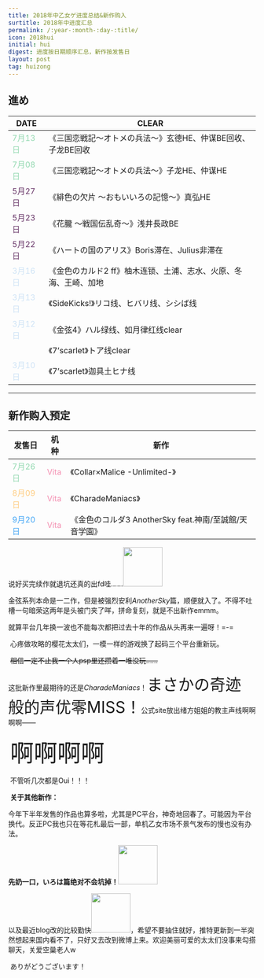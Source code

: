 ```yaml
---
title: 2018年中乙女ゲ进度总结&新作购入
surtitle: 2018年中进度汇总
permalink: /:year-:month-:day-:title/
icon: 2018hui
initial: hui
digest: 进度按日期顺序汇总，新作按发售日
layout: post
tag: huizong
---
```


## 進め

| DATE                                | CLEAR                                                        |
| ----------------------------------- | ------------------------------------------------------------ |
| <font color="91d8af">7月13日</font> | 《三国恋戦記～オトメの兵法～》玄德HE、仲谋BE回收、子龙BE回收 |
| <font color="91d8af">7月08日</font> | 《三国恋戦記～オトメの兵法～》子龙HE、仲谋HE                 |
| <font color="663366">5月27日</font> | 《緋色の欠片 ～おもいいろの記憶～》真弘HE                    |
| <font color="663366">5月23日</font> | 《花朧 ～戦国伝乱奇～》浅井長政BE                            |
| <font color="663366">5月22日</font> | 《ハートの国のアリス》Boris滞在、Julius非滞在                |
| <font color="CEE3F6">3月16日</font> | 《金色のカルド2 ff》柚木连锁、土浦、志水、火原、冬海、王崎、加地 |
| <font color="CEE3F6">3月13日</font> | 《SideKicks!》リコ线、ヒバリ线、シシば线                     |
| <font color="CEE3F6">3月12日</font> | 《金弦4》ハル绿线、如月律红线clear                           |
|                                     | 《7’scarlet》トア线clear                                     |
| <font color="CEE3F6">3月10日</font> | 《7’scarlet》迦具土ヒナ线                                    |

------

## 新作购入预定

| 发售日                              | 机种                             | 新作                                                   |
| ----------------------------------- | -------------------------------- | ------------------------------------------------------ |
| <font color="91d8af">7月26日</font> | <font color="F48FB1">Vita</font> | 《Collar×Malice -Unlimited-》                          |
| <font color="FFCC80">8月09日</font> | <font color="F48FB1">Vita</font> | 《CharadeManiacs》                                     |
| <font color="42A5F5">9月20日</font> | <font color="F48FB1">Vita</font> | 《金色のコルダ3 AnotherSky feat.神南/至誠館/天音学園》 |



​	说好买完续作就退坑还真的出fd哇……<img src="{{ site.url }}/assets/img/bq/zcywz/zcywz8.gif" width="80px">

​	金弦系列本命是一二作，但是被强烈安利*AnotherSky*篇，顺便就入了。不得不吐槽一句暗荣这两年是头被门夹了咩，拼命复刻，就是不出新作emmm。

​	就算平台几年换一波也不能每次都把过去十年的作品从头再来一遍呀！=-=

​	心疼做攻略的樱花太太们，一模一样的游戏换了起码三个平台重新玩。

​	 ~~相信一定不止我一个人psp里还攒着一堆没玩……~~ 

​	这批新作里最期待的还是*CharadeManiacs*！<font size="6">まさかの奇迹般的声优零MISS！</font>公式site放出绪方姐姐的教主声线啊啊啊啊——

​	 <font size="7">啊啊啊啊</font>

​	不管听几次都是Oui！！！

​	**关于其他新作：**

​	今年下半年发售的作品也算多啦，尤其是PC平台，神奇地回春了。可能因为平台换代。反正PC我也只在等花札最后一部，单机乙女市场不景气发布的慢也没有办法。

​	 **先奶一口，いろは篇绝对不会坑掉！**<img src="{{ site.url }}/assets/img/bq/tusiji/tusiji1 3.gif" width="80px">

​	以及最近blog改的比较勤快<img src="{{ site.url }}/assets/img/bq/tusiji/tusiji0.gif" width="80px">，希望不要抽住就好，推特更新到一半突然想起来国内看不了，只好又去改到微博上来。欢迎美丽可爱的太太们没事来勾搭聊天，关爱空巢老人w

​	ありがどうございます！